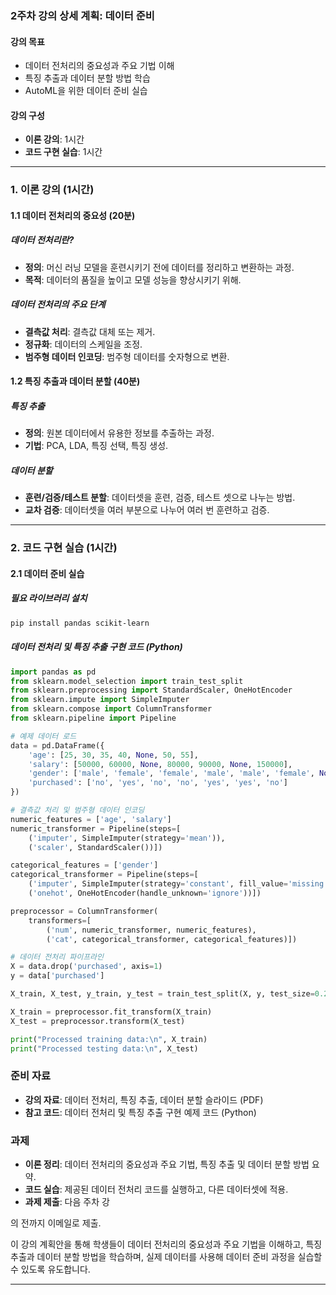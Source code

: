 ### 2주차 강의 상세 계획: 데이터 준비

#### 강의 목표
- 데이터 전처리의 중요성과 주요 기법 이해
- 특징 추출과 데이터 분할 방법 학습
- AutoML을 위한 데이터 준비 실습

#### 강의 구성
- **이론 강의**: 1시간
- **코드 구현 실습**: 1시간

---

### 1. 이론 강의 (1시간)

#### 1.1 데이터 전처리의 중요성 (20분)

##### 데이터 전처리란?
- **정의**: 머신 러닝 모델을 훈련시키기 전에 데이터를 정리하고 변환하는 과정.
- **목적**: 데이터의 품질을 높이고 모델 성능을 향상시키기 위해.

##### 데이터 전처리의 주요 단계
- **결측값 처리**: 결측값 대체 또는 제거.
- **정규화**: 데이터의 스케일을 조정.
- **범주형 데이터 인코딩**: 범주형 데이터를 숫자형으로 변환.

#### 1.2 특징 추출과 데이터 분할 (40분)

##### 특징 추출
- **정의**: 원본 데이터에서 유용한 정보를 추출하는 과정.
- **기법**: PCA, LDA, 특징 선택, 특징 생성.

##### 데이터 분할
- **훈련/검증/테스트 분할**: 데이터셋을 훈련, 검증, 테스트 셋으로 나누는 방법.
- **교차 검증**: 데이터셋을 여러 부분으로 나누어 여러 번 훈련하고 검증.

---

### 2. 코드 구현 실습 (1시간)

#### 2.1 데이터 준비 실습

##### 필요 라이브러리 설치
```bash
pip install pandas scikit-learn
```

##### 데이터 전처리 및 특징 추출 구현 코드 (Python)
```python
import pandas as pd
from sklearn.model_selection import train_test_split
from sklearn.preprocessing import StandardScaler, OneHotEncoder
from sklearn.impute import SimpleImputer
from sklearn.compose import ColumnTransformer
from sklearn.pipeline import Pipeline

# 예제 데이터 로드
data = pd.DataFrame({
    'age': [25, 30, 35, 40, None, 50, 55],
    'salary': [50000, 60000, None, 80000, 90000, None, 150000],
    'gender': ['male', 'female', 'female', 'male', 'male', 'female', None],
    'purchased': ['no', 'yes', 'no', 'no', 'yes', 'yes', 'no']
})

# 결측값 처리 및 범주형 데이터 인코딩
numeric_features = ['age', 'salary']
numeric_transformer = Pipeline(steps=[
    ('imputer', SimpleImputer(strategy='mean')),
    ('scaler', StandardScaler())])

categorical_features = ['gender']
categorical_transformer = Pipeline(steps=[
    ('imputer', SimpleImputer(strategy='constant', fill_value='missing')),
    ('onehot', OneHotEncoder(handle_unknown='ignore'))])

preprocessor = ColumnTransformer(
    transformers=[
        ('num', numeric_transformer, numeric_features),
        ('cat', categorical_transformer, categorical_features)])

# 데이터 전처리 파이프라인
X = data.drop('purchased', axis=1)
y = data['purchased']

X_train, X_test, y_train, y_test = train_test_split(X, y, test_size=0.2, random_state=42)

X_train = preprocessor.fit_transform(X_train)
X_test = preprocessor.transform(X_test)

print("Processed training data:\n", X_train)
print("Processed testing data:\n", X_test)
```

### 준비 자료
- **강의 자료**: 데이터 전처리, 특징 추출, 데이터 분할 슬라이드 (PDF)
- **참고 코드**: 데이터 전처리 및 특징 추출 구현 예제 코드 (Python)

### 과제
- **이론 정리**: 데이터 전처리의 중요성과 주요 기법, 특징 추출 및 데이터 분할 방법 요약.
- **코드 실습**: 제공된 데이터 전처리 코드를 실행하고, 다른 데이터셋에 적용.
- **과제 제출**: 다음 주차 강

의 전까지 이메일로 제출.

이 강의 계획안을 통해 학생들이 데이터 전처리의 중요성과 주요 기법을 이해하고, 특징 추출과 데이터 분할 방법을 학습하며, 실제 데이터를 사용해 데이터 준비 과정을 실습할 수 있도록 유도합니다.

---

